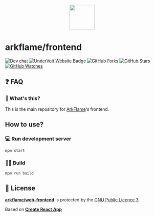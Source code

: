 <p align="center">
  <img src="https://avatars1.githubusercontent.com/u/47249069?s=280&v=4" height="82px">
</p>

# arkflame/frontend
[![Dev chat](https://discordapp.com/api/guilds/287770195441876992/widget.png?style=shield)](https://discord.gg/f43hmer)
[![UnderVolt Website Badge](https://img.shields.io/badge/visit%20our-website-red.svg)](https://www.arkflame.com)
[![GitHub Forks](https://img.shields.io/github/forks/arkflame/web-frontend.svg?style=social&label=Fork&maxAge=2592000)](https://github.com/arkflame/web-frontend/network)
[![GitHub Stars](https://img.shields.io/github/stars/arkflame/web-frontend.svg?style=social&label=Star&maxAge=2592000)](https://github.com/arkflame/web-frontend/stargazers)
[![GitHub Watches](https://img.shields.io/github/watchers/arkflame/web-frontend.svg?style=social&label=Watch&maxAge=2592000)](https://github.com/arkflame/web-frontend/watchers)

## ❓ FAQ
### 🤔 What's this?
This is the main repository for [ArkFlame](https://www.arkflame.com)'s frontend.

## How to use?

### 💻 Run development server
```shell
npm start
```
### 👷‍♂️ Build
```shell
npm run build
```

## 📝 License

**[arkflame/web-frontend](https://github.com/arkflame/web-frontend)** is protected by the [GNU Public Licence 3](https://opensource.org/licenses/GPL-3.0).

Based on **[Create React App](https://create-react-app.dev/)**
